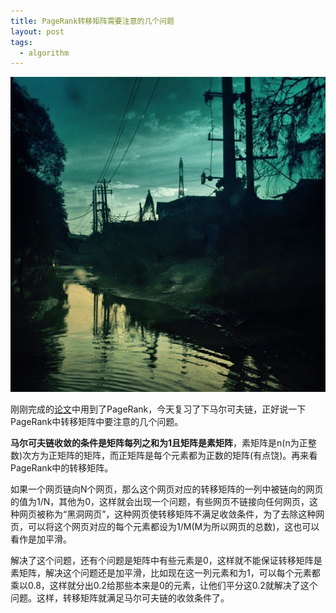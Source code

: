 ```yaml
---
title: PageRank转移矩阵需要注意的几个问题
layout: post
tags:
  - algorithm
---
```


![](/media/files/2015/07/02.jpg)

刚刚完成的[论文](http://lufo.me/docs/User%20Authority%20Ranking%20Models%20for%20Community%20Question%20Answering.pdf)中用到了PageRank，今天复习了下马尔可夫链，正好说一下PageRank中转移矩阵中要注意的几个问题。

**马尔可夫链收敛的条件是矩阵每列之和为1且矩阵是素矩阵**，素矩阵是n(n为正整数)次方为正矩阵的矩阵，而正矩阵是每个元素都为正数的矩阵(有点饶)。再来看PageRank中的转移矩阵。

如果一个网页链向N个网页，那么这个网页对应的转移矩阵的一列中被链向的网页的值为1/N，其他为0，这样就会出现一个问题，有些网页不链接向任何网页，这种网页被称为“黑洞网页”，这种网页使转移矩阵不满足收敛条件，为了去除这种网页，可以将这个网页对应的每个元素都设为1/M(M为所以网页的总数)，这也可以看作是加平滑。

解决了这个问题，还有个问题是矩阵中有些元素是0，这样就不能保证转移矩阵是素矩阵，解决这个问题还是加平滑，比如现在这一列元素和为1，可以每个元素都乘以0.8，这样就分出0.2给那些本来是0的元素，让他们平分这0.2就解决了这个问题。这样，转移矩阵就满足马尔可夫链的收敛条件了。
